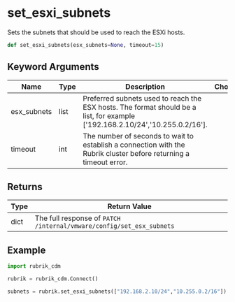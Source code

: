 # set_esxi_subnets

Sets the subnets that should be used to reach the ESXi hosts.
```py
def set_esxi_subnets(esx_subnets=None, timeout=15)
```

## Keyword Arguments
| Name        | Type | Description                                                                 | Choices | Default |
|-------------|------|-----------------------------------------------------------------------------|---------|---------|
| esx_subnets | list | Preferred subnets used to reach the ESX hosts. The format should be a list, for example ['192.168.2.10/24','10.255.0.2/16'].  |         |         |
| timeout     | int  | The number of seconds to wait to establish a connection with the Rubrik cluster before returning a timeout error.  |         |    15     |

## Returns
| Type | Return Value                                                                                  |
|------|-----------------------------------------------------------------------------------------------|
| dict | The full response of `PATCH /internal/vmware/config/set_esx_subnets`                          |
## Example
```py
import rubrik_cdm

rubrik = rubrik_cdm.Connect()

subnets = rubrik.set_esxi_subnets(["192.168.2.10/24","10.255.0.2/16"])
```